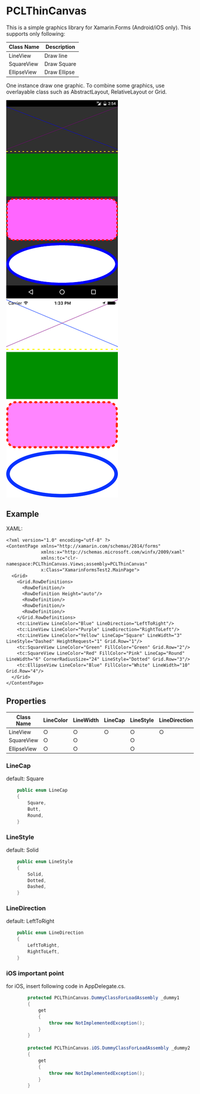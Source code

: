 # PCLThinCanvas
This is a simple graphics library for Xamarin.Forms (Android/iOS only).
This supports only following:

|Class Name|Description|
|---|---|
|LineView|Draw line|
|SquareView|Draw Square|
|EllipseView|Draw Ellipse|

One instance draw one graphic. To combine some graphics, use overlayable class such as AbstractLayout, RelativeLayout or Grid.

![Droid Sample](https://github.com/kmycode/PCLThinCanvas/blob/master/images/droid.png "Droid Sample")
![iOS Sample](https://github.com/kmycode/PCLThinCanvas/blob/master/images/ios.png "iOS Sample")

## Example

XAML:
```xaml
<?xml version="1.0" encoding="utf-8" ?>
<ContentPage xmlns="http://xamarin.com/schemas/2014/forms"
             xmlns:x="http://schemas.microsoft.com/winfx/2009/xaml"
             xmlns:tc="clr-namespace:PCLThinCanvas.Views;assembly=PCLThinCanvas"
             x:Class="XamarinFormsTest2.MainPage">
  <Grid>
    <Grid.RowDefinitions>
      <RowDefinition/>
      <RowDefinition Height="auto"/>
      <RowDefinition/>
      <RowDefinition/>
      <RowDefinition/>
    </Grid.RowDefinitions>
    <tc:LineView LineColor="Blue" LineDirection="LeftToRight"/>
    <tc:LineView LineColor="Purple" LineDirection="RightToLeft"/>
    <tc:LineView LineColor="Yellow" LineCap="Square" LineWidth="3" LineStyle="Dashed" HeightRequest="1" Grid.Row="1"/>
    <tc:SquareView LineColor="Green" FillColor="Green" Grid.Row="2"/>
    <tc:SquareView LineColor="Red" FillColor="Pink" LineCap="Round" LineWidth="6" CornerRadiusSize="24" LineStyle="Dotted" Grid.Row="3"/>
    <tc:EllipseView LineColor="Blue" FillColor="White" LineWidth="10" Grid.Row="4"/>
  </Grid>
</ContentPage>
```

## Properties

|Class Name|LineColor|LineWidth|LineCap|LineStyle|LineDirection|CornerRadiusSize|FillColor|
|---|---|---|---|---|---|---|---|
|LineView|○|○|○|○|○|||
|SquareView|○|○||○||○|○|
|EllipseView|○|○||○|||○|

### LineCap

default: Square

```csharp
	public enum LineCap
	{
		Square,
		Butt,
		Round,
	}
```

### LineStyle

default: Solid

```csharp
	public enum LineStyle
	{
		Solid,
		Dotted,
		Dashed,
	}
```

### LineDirection

default: LeftToRight

```csharp
	public enum LineDirection
	{
		LeftToRight,
		RightToLeft,
	}
```

### iOS important point

for iOS, insert following code in AppDelegate.cs.

```csharp
		protected PCLThinCanvas.DummyClassForLoadAssembly _dummy1
		{
			get
			{
				throw new NotImplementedException();
			}
		}

		protected PCLThinCanvas.iOS.DummyClassForLoadAssembly _dummy2
		{
			get
			{
				throw new NotImplementedException();
			}
		}
```
